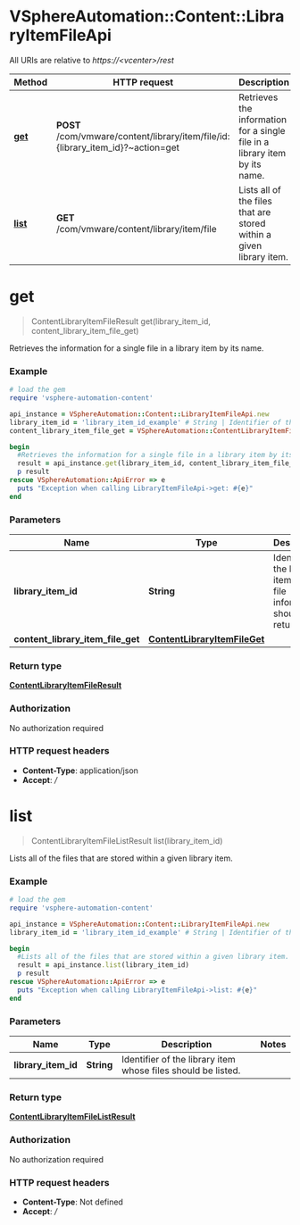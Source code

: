 # VSphereAutomation::Content::LibraryItemFileApi

All URIs are relative to *https://&lt;vcenter&gt;/rest*

Method | HTTP request | Description
------------- | ------------- | -------------
[**get**](LibraryItemFileApi.md#get) | **POST** /com/vmware/content/library/item/file/id:{library_item_id}?~action&#x3D;get | Retrieves the information for a single file in a library item by its name.
[**list**](LibraryItemFileApi.md#list) | **GET** /com/vmware/content/library/item/file | Lists all of the files that are stored within a given library item.


# **get**
> ContentLibraryItemFileResult get(library_item_id, content_library_item_file_get)

Retrieves the information for a single file in a library item by its name.

### Example
```ruby
# load the gem
require 'vsphere-automation-content'

api_instance = VSphereAutomation::Content::LibraryItemFileApi.new
library_item_id = 'library_item_id_example' # String | Identifier of the library item whose file information should be returned.
content_library_item_file_get = VSphereAutomation::ContentLibraryItemFileGet.new # ContentLibraryItemFileGet | 

begin
  #Retrieves the information for a single file in a library item by its name.
  result = api_instance.get(library_item_id, content_library_item_file_get)
  p result
rescue VSphereAutomation::ApiError => e
  puts "Exception when calling LibraryItemFileApi->get: #{e}"
end
```

### Parameters

Name | Type | Description  | Notes
------------- | ------------- | ------------- | -------------
 **library_item_id** | **String**| Identifier of the library item whose file information should be returned. | 
 **content_library_item_file_get** | [**ContentLibraryItemFileGet**](ContentLibraryItemFileGet.md)|  | 

### Return type

[**ContentLibraryItemFileResult**](ContentLibraryItemFileResult.md)

### Authorization

No authorization required

### HTTP request headers

 - **Content-Type**: application/json
 - **Accept**: */*



# **list**
> ContentLibraryItemFileListResult list(library_item_id)

Lists all of the files that are stored within a given library item.

### Example
```ruby
# load the gem
require 'vsphere-automation-content'

api_instance = VSphereAutomation::Content::LibraryItemFileApi.new
library_item_id = 'library_item_id_example' # String | Identifier of the library item whose files should be listed.

begin
  #Lists all of the files that are stored within a given library item.
  result = api_instance.list(library_item_id)
  p result
rescue VSphereAutomation::ApiError => e
  puts "Exception when calling LibraryItemFileApi->list: #{e}"
end
```

### Parameters

Name | Type | Description  | Notes
------------- | ------------- | ------------- | -------------
 **library_item_id** | **String**| Identifier of the library item whose files should be listed. | 

### Return type

[**ContentLibraryItemFileListResult**](ContentLibraryItemFileListResult.md)

### Authorization

No authorization required

### HTTP request headers

 - **Content-Type**: Not defined
 - **Accept**: */*



